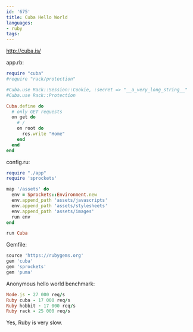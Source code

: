 ```yaml
---
id: '675'
title: Cuba Hello World
languages:
- ruby
tags:
---
```

<http://cuba.is/>

app.rb:


```ruby
require "cuba"
#require "rack/protection"

#Cuba.use Rack::Session::Cookie, :secret => "__a_very_long_string__"
#Cuba.use Rack::Protection

Cuba.define do
  # only GET requests
  on get do
    # /
    on root do
      res.write "Home"
    end
  end
end
```
    

config.ru:


```ruby
require "./app"
require 'sprockets'

map '/assets' do
  env = Sprockets::Environment.new
  env.append_path 'assets/javascripts'
  env.append_path 'assets/stylesheets'
  env.append_path 'assets/images'
  run env
end

run Cuba
```
    

Gemfile:


```ruby
source 'https://rubygems.org'
gem 'cuba'
gem 'sprockets'
gem 'puma'
```
    

Anonymous hello world benchmark:


```ruby
Node.js - 27 000 req/s
Ruby cuba - 17 000 req/s
Ruby hobbit - 17 000 req/s
Ruby rack - 25 000 req/s
```
    

Yes, Ruby is very slow.

